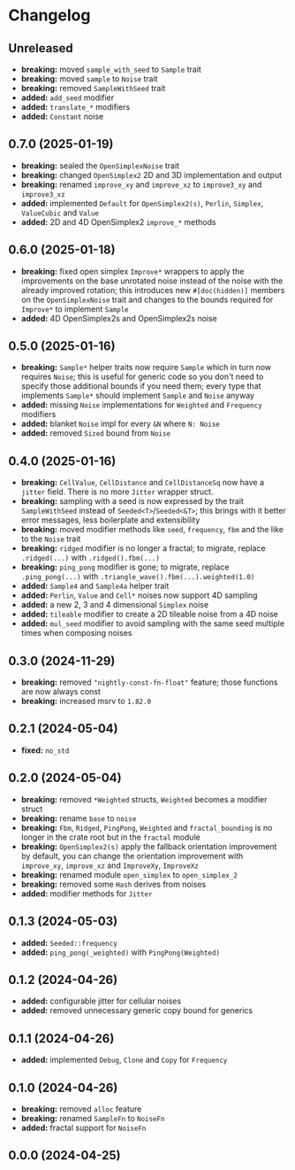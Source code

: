 # Changelog

## Unreleased
- **breaking:** moved `sample_with_seed` to `Sample` trait
- **breaking:** moved `sample` to `Noise` trait
- **breaking:** removed `SampleWithSeed` trait
- **added:** `add_seed` modifier
- **added:** `translate_*` modifiers
- **added:** `Constant` noise

## 0.7.0 (2025-01-19)
- **breaking:** sealed the `OpenSimplexNoise` trait
- **breaking:** changed `OpenSimplex2` 2D and 3D implementation and output
- **breaking:** renamed `improve_xy` and `improve_xz` to `improve3_xy` and `improve3_xz`
- **added:** implemented `Default` for `OpenSimplex2(s)`, `Perlin`, `Simplex`, `ValueCubic` and `Value`
- **added:** 2D and 4D OpenSimplex2 `improve_*` methods

## 0.6.0 (2025-01-18)
- **breaking:** fixed open simplex `Improve*` wrappers to apply the improvements on the base unrotated noise instead of the noise with the already improved rotation; this introduces new `#[doc(hidden)]` members on the `OpenSimplexNoise` trait and changes to the bounds required for `Improve*` to implement `Sample`
- **added:** 4D OpenSimplex2s and OpenSimplex2s noise

## 0.5.0 (2025-01-16)
- **breaking:** `Sample*` helper traits now require `Sample` which in turn now requires `Noise`; this is useful for generic code so you don't need to specify those additional bounds if you need them; every type that implements `Sample*` should implement `Sample` and `Noise` anyway
- **added:** missing `Noise` implementations for `Weighted` and `Frequency` modifiers
- **added:** blanket `Noise` impl for every `&N` where `N: Noise`
- **added:** removed `Sized` bound from `Noise`

## 0.4.0 (2025-01-16)
- **breaking:** `CellValue`, `CellDistance` and `CellDistanceSq` now have a `jitter` field. There is no more `Jitter` wrapper struct.
- **breaking:** sampling with a seed is now expressed by the trait `SampleWithSeed` instead of `Seeded<T>`/`Seeded<&T>`; this brings with it better error messages, less boilerplate and extensibility
- **breaking:** moved modifier methods like `seed`, `frequency`, `fbm` and the like to the `Noise` trait
- **breaking:** `ridged` modifier is no longer a fractal; to migrate, replace `.ridged(...)` with `.ridged().fbm(...)`
- **breaking:** `ping_pong` modifier is gone; to migrate, replace `.ping_pong(...)` with `.triangle_wave().fbm(...).weighted(1.0)`
- **added:** `Sample4` and `Sample4a` helper trait
- **added:** `Perlin`, `Value` and `Cell*` noises now support 4D sampling
- **added:** a new 2, 3 and 4 dimensional `Simplex` noise
- **added:** `tileable` modifier to create a 2D tileable noise from a 4D noise
- **added:** `mul_seed` modifier to avoid sampling with the same seed multiple times when composing noises

## 0.3.0 (2024-11-29)
- **breaking:** removed `"nightly-const-fn-float"` feature; those functions are now always const
- **breaking:** increased msrv to `1.82.0`

## 0.2.1 (2024-05-04)
- **fixed:** `no_std`

## 0.2.0 (2024-05-04)
- **breaking:** removed `*Weighted` structs, `Weighted` becomes a modifier struct
- **breaking:** rename `base` to `noise`
- **breaking:** `Fbm`, `Ridged`, `PingPong`, `Weighted` and `fractal_bounding` is no longer in the crate root but in the `fractal` module
- **breaking:** `OpenSimplex2(s)` apply the fallback orientation improvement by default, you can change the orientation improvement with `improve_xy`, `improve_xz` and `ImproveXy`, `ImproveXz`
- **breaking:** renamed module `open_simplex` to `open_simplex_2`
- **breaking:** removed some `Hash` derives from noises
- **added:** modifier methods for `Jitter`

## 0.1.3 (2024-05-03)
- **added:** `Seeded::frequency`
- **added:** `ping_pong(_weighted)` with `PingPong(Weighted)`

## 0.1.2 (2024-04-26)
- **added:** configurable jitter for cellular noises
- **added:** removed unnecessary generic copy bound for generics

## 0.1.1 (2024-04-26)
- **added:** implemented `Debug`, `Clone` and `Copy` for `Frequency`

## 0.1.0 (2024-04-26)
- **breaking:** removed `alloc` feature
- **breaking:** renamed `SampleFn` to `NoiseFn`
- **added:** fractal support for `NoiseFn`

## 0.0.0 (2024-04-25)
